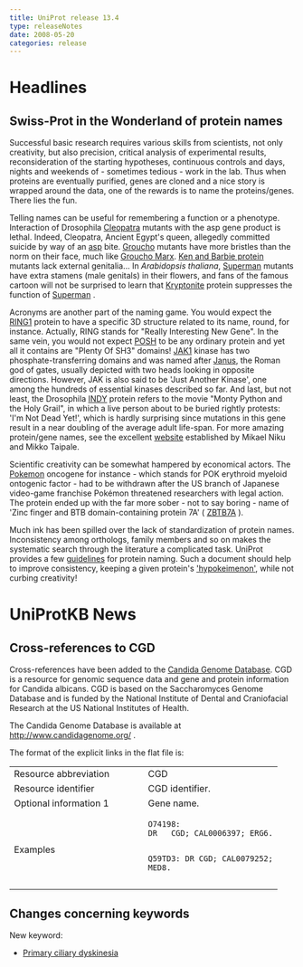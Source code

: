 ```yaml
---
title: UniProt release 13.4
type: releaseNotes
date: 2008-05-20
categories: release
---
```


# Headlines

## Swiss-Prot in the Wonderland of protein names

Successful basic research requires various skills from scientists, not only creativity, but also precision, critical analysis of experimental results, reconsideration of the starting hypotheses, continuous controls and days, nights and weekends of - sometimes tedious - work in the lab. Thus when proteins are eventually purified, genes are cloned and a nice story is wrapped around the data, one of the rewards is to name the proteins/genes. There lies the fun.

Telling names can be useful for remembering a function or a phenotype. Interaction of Drosophila [Cleopatra](http://flybase.bio.indiana.edu/reports/FBgn0015921.html) mutants with the asp gene product is lethal. Indeed, Cleopatra, Ancient Egypt's queen, allegedly committed suicide by way of an [asp](http://en.wikipedia.org/wiki/Asp_%28reptile%29) bite. [Groucho](http://www.uniprot.org/uniprotkb/P16371) mutants have more bristles than the norm on their face, much like [Groucho Marx](http://en.wikipedia.org/wiki/Groucho_marx). [Ken and Barbie protein](http://www.uniprot.org/uniprotkb/O77459) mutants lack external genitalia... In _Arabidopsis thaliana_, [Superman](http://www.uniprot.org/uniprotkb/Q38895) mutants have extra stamens (male genitals) in their flowers, and fans of the famous cartoon will not be surprised to learn that [Kryptonite](http://www.uniprot.org/uniprotkb/Q8GZB6) protein suppresses the function of [Superman](http://en.wikipedia.org/wiki/Superman) .

Acronyms are another part of the naming game. You would expect the [RING1](http://www.uniprot.org/uniprotkb/Q9VB08) protein to have a specific 3D structure related to its name, round, for instance. Actually, RING stands for "Really Interesting New Gene". In the same vein, you would not expect [POSH](http://www.uniprot.org/uniprotkb/Q7Z6J0) to be any ordinary protein and yet all it contains are "Plenty Of SH3" domains! [JAK1](http://www.uniprot.org/uniprotkb/P23458) kinase has two phosphate-transferring domains and was named after [Janus](http://en.wikipedia.org/wiki/Janus_%28mythology%29), the Roman god of gates, usually depicted with two heads looking in opposite directions. However, JAK is also said to be 'Just Another Kinase', one among the hundreds of essential kinases described so far. And last, but not least, the Drosophila [INDY](http://www.uniprot.org/uniprotkb/Q9VVT2) protein refers to the movie "Monty Python and the Holy Grail", in which a live person about to be buried rightly protests: 'I'm Not Dead Yet!', which is hardly surprising since mutations in this gene result in a near doubling of the average adult life-span. For more amazing protein/gene names, see the excellent [website](http://tinman.vetmed.helsinki.fi/eng/intro.html) established by Mikael Niku and Mikko Taipale.

Scientific creativity can be somewhat hampered by economical actors. The [Pokemon](http://www.uniprot.org/uniprotkb/O95365) oncogene for instance - which stands for POK erythroid myeloid ontogenic factor - had to be withdrawn after the US branch of Japanese video-game franchise Pokémon threatened researchers with legal action. The protein ended up with the far more sober - not to say boring - name of 'Zinc finger and BTB domain-containing protein 7A' ( [ZBTB7A](http://www.genenames.org/data/hgnc_data.php?hgnc_id=18078) ).

Much ink has been spilled over the lack of standardization of protein names. Inconsistency among orthologs, family members and so on makes the systematic search through the literature a complicated task. UniProt provides a few [guidelines](http://www.uniprot.org/docs/nameprot) for protein naming. Such a document should help to improve consistency, keeping a given protein's ['hypokeimenon'](http://en.wikipedia.org/wiki/Hypokeimenon), while not curbing creativity!

# UniProtKB News

## Cross-references to CGD

Cross-references have been added to the [Candida Genome Database](http://www.candidagenome.org/). CGD is a resource for genomic sequence data and gene and protein information for Candida albicans. CGD is based on the Saccharomyces Genome Database and is funded by the National Institute of Dental and Craniofacial Research at the US National Institutes of Health.

The Candida Genome Database is available at <http://www.candidagenome.org/> .

The format of the explicit links in the flat file is:

<table><colgroup><col style="width: 50%" /><col style="width: 50%" /></colgroup><tbody><tr class="odd"><td>Resource abbreviation</td><td>CGD</td></tr><tr class="even"><td>Resource identifier</td><td>CGD identifier.</td></tr><tr class="odd"><td>Optional information 1</td><td>Gene name.</td></tr><tr class="even"><td>Examples</td><td><pre><code>O74198:
DR   CGD; CAL0006397; ERG6.

Q59TD3:
DR CGD; CAL0079252; MED8.</code></pre></td></tr></tbody></table>

## Changes concerning keywords

New keyword:

- [Primary ciliary dyskinesia](http://www.uniprot.org/keywords/KW-0990)
